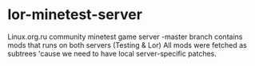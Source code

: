# lor-minetest-server
Linux.org.ru community minetest game server
-master branch contains mods that runs on both servers (Testing & Lor)
All mods were fetched as subtrees 'cause we need to have local server-specific patches.
